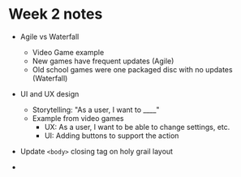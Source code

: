 # Week 2 notes

- Agile vs Waterfall

  - Video Game example
  - New games have frequent updates (Agile)
  - Old school games were one packaged disc with no updates (Waterfall)
- UI and UX design

  - Storytelling: "As a user, I want to ____"
  - Example from video games
    - UX: As a user, I want to be able to change settings, etc.
    - UI: Adding buttons to support the action
- Update `<body>` closing tag on holy grail layout
-
